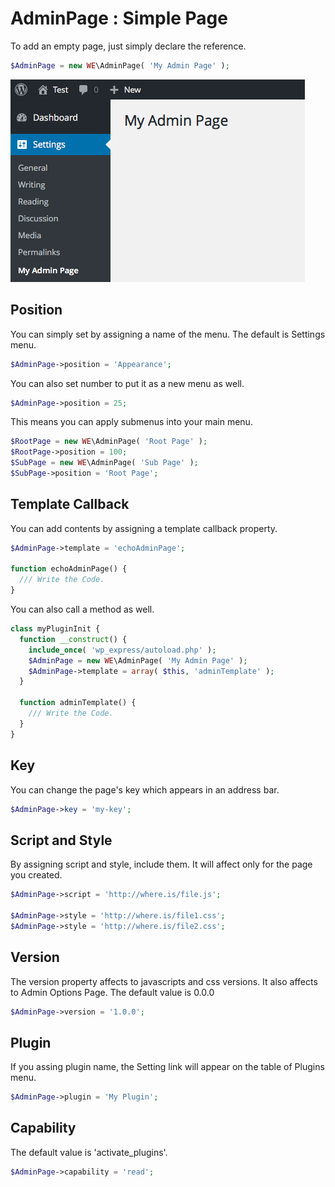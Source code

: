 # AdminPage : Simple Page
To add an empty page, just simply declare the reference.
```php
$AdminPage = new WE\AdminPage( 'My Admin Page' );
```

![Simple Page](https://github.com/sujin2f/wp_express/blob/master/documents/images/AdminSimple_001.png "Simple Page")

## Position
You can simply set by assigning a name of the menu. The default is Settings menu.
```php
$AdminPage->position = 'Appearance';
```
You can also set number to put it as a new menu as well.
```php
$AdminPage->position = 25;
```
This means you can apply submenus into your main menu.
```php
$RootPage = new WE\AdminPage( 'Root Page' );
$RootPage->position = 100;
$SubPage = new WE\AdminPage( 'Sub Page' );
$SubPage->position = 'Root Page';
```

## Template Callback
You can add contents by assigning a template callback property.
```php
$AdminPage->template = 'echoAdminPage';

function echoAdminPage() {
  /// Write the Code.
}
```
You can also call a method as well.
```php
class myPluginInit {
  function __construct() {
    include_once( 'wp_express/autoload.php' );
    $AdminPage = new WE\AdminPage( 'My Admin Page' );
    $AdminPage->template = array( $this, 'adminTemplate' );
  }
  
  function adminTemplate() {
    /// Write the Code.
  }
}
```

## Key
You can change the page's key which appears in an address bar.
```php
$AdminPage->key = 'my-key';
```

## Script and Style
By assigning script and style, include them. It will affect only for the page you created.
```php
$AdminPage->script = 'http://where.is/file.js';

$AdminPage->style = 'http://where.is/file1.css';
$AdminPage->style = 'http://where.is/file2.css';
```

## Version
The version property affects to javascripts and css versions. It also affects to Admin Options Page. The default value is 0.0.0
```php
$AdminPage->version = '1.0.0';
```

## Plugin
If you assing plugin name, the Setting link will appear on the table of Plugins menu.
```php
$AdminPage->plugin = 'My Plugin';
```

## Capability
The default value is 'activate_plugins'.
```php
$AdminPage->capability = 'read';
```
